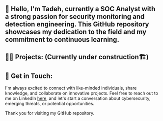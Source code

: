 <h2>👋 Hello, I'm Tadeh, currently a SOC Analyst with a strong passion for security monitoring and detection engineering. This GitHub repository showcases my dedication to the field and my commitment to continuous learning.</h2>

<h2>👨‍💻 Projects: (Currently under construction🏗️)</h2> 

<h2> 🤳 Get in Touch:</h2>

I'm always excited to connect with like-minded individuals, share knowledge, and collaborate on innovative projects. Feel free to reach out to me on LinkedIn <a href="https://www.linkedin.com/in/tadeh-anbarchian/" target="_blank">here</a>, and let's start a conversation about cybersecurity, emerging threats, or potential opportunities.

Thank you for visiting my GitHub repository.
